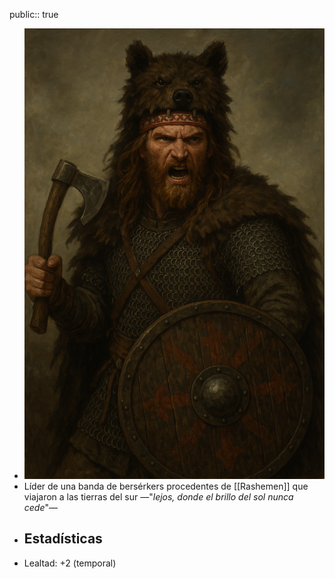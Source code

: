 public:: true

- ![ChatGPT Image 8 abr 2025, 23_35_23.png](../assets/ChatGPT_Image_8_abr_2025,_23_35_23_1744151727853_0.png)
- Líder de una banda de bersérkers procedentes de [[Rashemen]] que viajaron a las tierras del sur —"*lejos, donde el brillo del sol nunca cede*"—
- ## Estadísticas
- Lealtad: +2 (temporal)